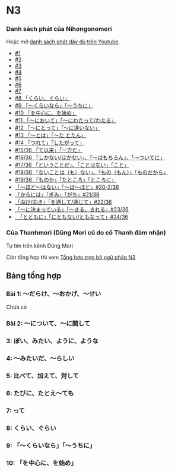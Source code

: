 # N3

### Danh sách phát của Nihongonomori

Hoặc mở [danh sách phát đầy đủ trên Youtube](https://www.youtube.com/playlist?list=PLERfm9oRZCCBU_YfgZI3x0L30QYvQcvTS).

- [#1](https://www.youtube.com/watch?v=flfi38e0NKk)
- [#2](https://www.youtube.com/watch?v=p5V-Q5hH8e0)
- [#3](https://www.youtube.com/watch?v=s1cgzbLVkTg)
- [#4](https://www.youtube.com/watch?v=Krk34qYUQeE)
- [#5](https://www.youtube.com/watch?v=JO7zsq2uY_s)
- [#6](https://www.youtube.com/watch?v=hrefMxfxBJc)
- [#7](https://www.youtube.com/watch?v=Vx_dCXVv324)
- [#8 「くらい、ぐらい」](https://www.youtube.com/watch?v=A2xqiuXc9D8)
- [#9 「～くらいなら」「～うちに」](https://www.youtube.com/watch?v=AO46Nu7dbuk)
- [#10 「を中心に、を始め」](https://www.youtube.com/watch?v=414K4PxSw4E)
- [#11 「～において」「～にわたって/わたる」](https://www.youtube.com/watch?v=wKmjdwDFfBY)
- [#12 「～にとって」「～に違いない」](https://www.youtube.com/watch?v=Lh1mDGVY3Gw)
- [#13 「～とは」「～た とたん」](https://www.youtube.com/watch?v=MEnkZfln8FA)
- [#14 「つれて」「したがって」](https://www.youtube.com/watch?v=lukMSDKohbw)
- [#15/36 「て以来」「一方だ」](https://www.youtube.com/watch?v=Ym3NGIZ0Q6Q)
- [#16/36 「しかない/ほかない」、「～はもちろん」、「～ついでに」](https://www.youtube.com/watch?v=65KbZioDfJ4)
- [#17/36 「ということだ」、「ことはない」「こと」](https://www.youtube.com/watch?v=_9CsetnMH6A)
- [#18/36  「ないことは（も）ない」、「もの（もん）」「ものだから」 ](https://www.youtube.com/watch?v=F9SnRS-MgKs)
- [#19/36 「ものか」「たところ」「ところに」 ](https://www.youtube.com/watch?v=WaxlDufwGAU)
- [「～ほど～はない」「～ば～ほど」#20-2/36](https://www.youtube.com/watch?v=qaJznD0GSuQ)
- [「からには」「ぎみ」「がち」#21/36](https://www.youtube.com/watch?v=tNUgnQfPKXE)
- [「向け/向き」「を通して/通じて」#22/36](https://www.youtube.com/watch?v=o7CyB444ybc)
- [「～に決まっている」「～きる、きれる」#23/36 ](https://www.youtube.com/watch?v=-gb6FiW-R1M)
- [　「とともに」「にともない/ともなって」#24/36 ](https://www.youtube.com/watch?v=RR4luTbjpOM)

### Của Thanhmori (Dũng Mori cũ do cô Thanh đảm nhận)

Tự tìm trên kênh Dũng Mori

Còn tổng hợp thì xem [Tổng hợp trọn bộ ngữ pháp N3](https://www.youtube.com/watch?v=59TvtS7IEj0)

## Bảng tổng hợp

### Bài 1: ～だらけ、～おかげ、～せい
Chưa có

### Bài 2: ～について、～に関して

### 3: ぽい、みたい、ように、ような

### 4: ～みたいだ、～らしい

### 5: 比べて、加えて、対して

### 6: たびに、たとえ～ても

### 7: って

### 8: くらい、ぐらい

### 9: 「～くらいなら」「～うちに」

### 10: 「を中心に、を始め」